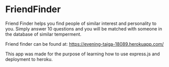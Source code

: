 # FriendFinder

Friend Finder helps you find people of similar interest and personality to you. Simply answer 10 questions and you will be matched with someone in the database of similar temperment.

Friend finder can be found at: https://evening-taiga-18089.herokuapp.com/


This app was made for the purpose of learning how to use express.js and deployment to heroku. 